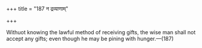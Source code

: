 +++
title = "187 न द्रव्याणाम्"

+++

Withuot knowing the lawful method of receiving gifts, the wise man shall not accept any gifts; even though he may be pining with hunger.—(187)